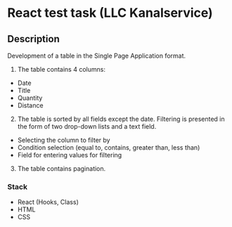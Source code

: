 # React test task (LLC Kanalservice)

## Description

Development of a table in the Single Page Application format.
1. The table contains 4 columns:
* Date
* Title
* Quantity
* Distance
2. The table is sorted by all fields except the date. Filtering is presented in the form of two drop-down lists and a text field.
* Selecting the column to filter by
* Condition selection (equal to, contains, greater than, less than)
* Field for entering values for filtering
3. The table contains pagination.

### Stack

* React (Hooks, Class)
* HTML
* CSS